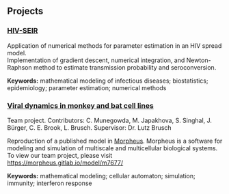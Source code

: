 ## Projects     

### [HIV-SEIR](https://github.com/madinajapakhova/HIV-SEIR)
Application of numerical methods for parameter estimation in an HIV spread model.   
Implementation of gradient descent, numerical integration, and Newton-Raphson method to estimate transmission probability and seroconversion.   

**Keywords:** mathematical modeling of infectious diseases; biostatistics; epidemiology; parameter estimation; numerical methods

### [Viral dynamics in monkey and bat cell lines](https://morpheus.gitlab.io/model/m7677/)    
Team project. Contributors:  C. Munegowda, M. Japakhova, S. Singhal, J. Bürger, C. E. Brook, L. Brusch. Supervisor: Dr. Lutz Brusch    

Reproduction of a published model in [Morpheus](https://morpheus.gitlab.io/). Morpheus is a software for modeling and simulation of multiscale and multicellular biological systems. To view our team project, please visit https://morpheus.gitlab.io/model/m7677/ 

**Keywords:** mathematical modeling; cellular automaton; simulation; immunity; interferon response
